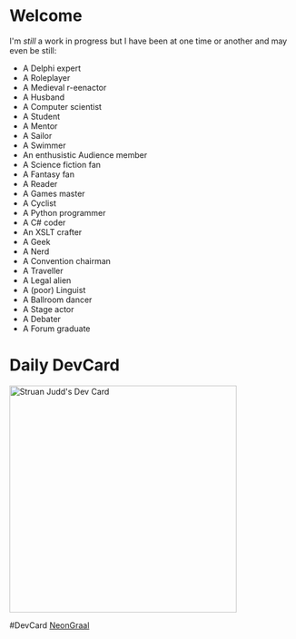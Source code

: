 # Welcome

I'm _still_ a work in progress but I have been at one time or another and may even be still:
* A Delphi expert
* A Roleplayer
* A Medieval r-eenactor
* A Husband
* A Computer scientist
* A Student
* A Mentor
* A Sailor
* A Swimmer
* An enthusistic Audience member
* A Science fiction fan
* A Fantasy fan
* A Reader
* A Games master
* A Cyclist
* A Python programmer
* A C# coder
* An XSLT crafter
* A Geek
* A Nerd
* A Convention chairman
* A Traveller
* A Legal alien
* A (poor) Linguist
* A Ballroom dancer
* A Stage actor
* A Debater
* A Forum graduate

# Daily DevCard
<a href="https://app.daily.dev/NeonGraal"><img src="https://api.daily.dev/devcards/ed37a086f7e54580ab0d0a1882c76368.png?r=p0b" width="400" alt="Struan Judd's Dev Card"/></a>

#DevCard
[NeonGraal](https://devcard.link/XOanrc)
<!--
**NeonGraal/NeonGraal** is a ✨ _special_ ✨ repository because its `README.md` (this file) appears on your GitHub profile.

Here are some ideas to get you started:

- 🔭 I’m currently working on ...
- 🌱 I’m currently learning ...
- 👯 I’m looking to collaborate on ...
- 🤔 I’m looking for help with ...
- 💬 Ask me about ...
- 📫 How to reach me: ...
- 😄 Pronouns: ...
- ⚡ Fun fact: ...
-->
